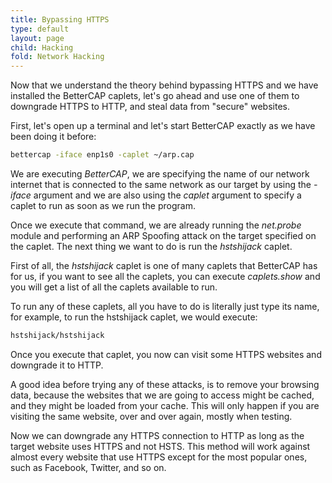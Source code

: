 ```yaml
---
title: Bypassing HTTPS
type: default
layout: page
child: Hacking
fold: Network Hacking
---
```


Now that we understand the theory behind bypassing HTTPS and we have installed
the BetterCAP caplets, let's go ahead and use one of them to downgrade HTTPS
to HTTP, and steal data from "secure" websites.

First, let's open up a terminal and let's start BetterCAP exactly as we have
been doing it before:

```bash
bettercap -iface enp1s0 -caplet ~/arp.cap
```

We are executing _BetterCAP_, we are specifying the name of our network
internet that is connected to the same network as our target by using the
_-iface_ argument and we are also using the _caplet_ argument to specify
a caplet to run as soon as we run the program.

Once we execute that command, we are already running the _net.probe_ module
and performing an ARP Spoofing attack on the target specified on the caplet.
The next thing we want to do is run the _hstshijack_ caplet.

First of all, the _hstshijack_ caplet is one of many caplets that BetterCAP
has for us, if you want to see all the caplets, you can execute _caplets.show_
and you will get a list of all the caplets available to run.

To run any of these caplets, all you have to do is literally just type its
name, for example, to run the hstshijack caplet, we would execute:

```bash
hstshijack/hstshijack
```

Once you execute that caplet, you now can visit some HTTPS websites and
downgrade it to HTTP.

A good idea before trying any of these attacks, is to remove your browsing data,
because the websites that we are going to access might be cached, and they might
be loaded from your cache. This will only happen if you are visiting the same
website, over and over again, mostly when testing.

Now we can downgrade any HTTPS connection to HTTP as long as the target website
uses HTTPS and not HSTS. This method will work against almost every website that
use HTTPS except for the most popular ones, such as Facebook, Twitter, and so
on.
